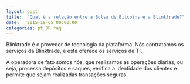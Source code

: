 ```yaml
---
layout: post
title:  "Qual é a relação entre a Bolsa de Bitcoins e a Blinktrade?"
date:   2015-18-05 00:00:00
categories: pt_BR faq
---
```


Blinktrade é o provedor de tecnologia da plataforma. Nós contratamos os serviços da Blinktrade, e esta oferece os serviços de TI.

A operadora de fato somos nós, que realizamos as operações diárias, ou seja, processa depósitos e saques, verifica a identidade dos clientes e permite que sejam realizadas transações seguras. 
